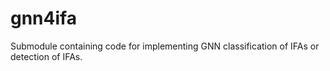 # gnn4ifa
Submodule containing code for implementing GNN classification of IFAs or detection of IFAs.
